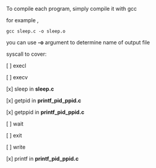 To compile each program, simply compile it with gcc

for example , 

```
gcc sleep.c -o sleep.o

```

you can use __-o__ argument to determine name of output file

syscall to cover:

[ ] execl

[ ] execv

[x] sleep  in __sleep.c__ 

[x] getpid  in __printf_pid_ppid.c__ 

[x] getppid  in __printf_pid_ppid.c__ 

[ ] wait

[ ] exit

[ ] write 

[x] printf in __printf_pid_ppid.c__ 